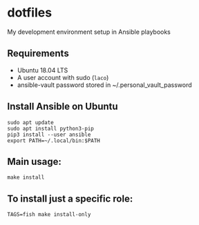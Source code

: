 # dotfiles

My development environment setup in Ansible playbooks

## Requirements

- Ubuntu 18.04 LTS
- A user account with sudo (`laco`)
- ansible-vault password stored in ~/.personal_vault_password

## Install Ansible on Ubuntu

```
sudo apt update
sudo apt install python3-pip
pip3 install --user ansible
export PATH=~/.local/bin:$PATH
```

## Main usage:

```
make install
```

## To install just a specific role:

```
TAGS=fish make install-only
```